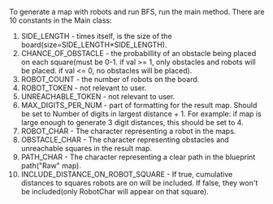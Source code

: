 To generate a map with robots and run BFS, run the main method.
There are 10 constants in the Main class:

1. SIDE_LENGTH - times itself, is the size of the board(size=SIDE_LENGTH*SIDE_LENGTH).
2. CHANCE_OF_OBSTACLE - the probabillity of an obstacle being placed on each square(must be 0-1. if val >= 1, only obstacles and robots will be placed. if val <= 0, no obstacles will be placed).
3. ROBOT_COUNT - the number of robots on the board.
4. ROBOT_TOKEN - not relevant to user.
5. UNREACHABLE_TOKEN - not relevant to user.
6. MAX_DIGITS_PER_NUM - part of formatting for the result map. Should be set to Number of digits in largest distance + 1. For example: if map is large enough to generate 3 digit distances, this should be set to 4.
7. ROBOT_CHAR - The character representing a robot in the maps.
8. OBSTACLE_CHAR - The character representing obstacles and unreachable squares in the result map.
9. PATH_CHAR - The character representing a clear path in the blueprint path("Raw" map).
10. INCLUDE_DISTANCE_ON_ROBOT_SQUARE - If true, cumulative distances to squares robots are on will be included. If false, they won't be included(only RobotChar will appear on that square).
